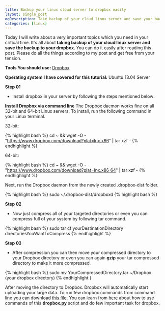 ```yaml
---
title: Backup your linux cloud server to dropbox easily
layout: single_post
ogDescription: Take backup of your cloud linux server and save your backup to dropbox easily by following few simple steps.
categories: [linux]
---
```


Today I will write about a very important topics which you need in your critical time. It's all about **taking backup of your cloud linux server and save the backup to your dropbox**. You can do it easily after reading this post. Please do all the things according to my post and get free from your tension.

**Tools You should use:** [Dropbox](http://www.dropbox.com)

**Operating system I have covered for this tutorial:** Ubuntu 13.04 Server

**Step 01**
- Install dropbox in your server by following the steps mentioned below:

**[Install Dropbox via command line](https://www.dropbox.com/install?os=linux)**
The Dropbox daemon works fine on all 32-bit and 64-bit Linux servers. To install, run the following command in your Linux terminal.

32-bit:

{% highlight bash %}
cd ~ && wget -O - "https://www.dropbox.com/download?plat=lnx.x86" | tar xzf -
{% endhighlight %}

64-bit:

{% highlight bash %}
cd ~ && wget -O - "https://www.dropbox.com/download?plat=lnx.x86_64" | tar xzf -
{% endhighlight %}

Next, run the Dropbox daemon from the newly created .dropbox-dist folder.

{% highlight bash %}
sudo ~/.dropbox-dist/dropboxd
{% highlight bash %}

**Step 02**
- Now just compress all of your targeted directories or even you can compress full of your system by following tar command.

{% highlight bash %}
sudo tar cf yourDestinationDirectory directoriesYouWantToCompress
{% endhighlight %}

**Step 03**
- After compression you can then move your compressed directory to your Dropbox directory or even you can again **gzip** your tar compressed directory to make it more compressed.

{% highlight bash %}
sudo mv YourCompressedDirectory.tar ~/Dropbox (your dropbox directory)
{% endhighlight }

After moving the directory to Dropbox. Dropbox will automatically start uploading your large data. To run few dropbox commands from command line you can download [this file](https://www.dropbox.com/download?dl=packages/dropbox.py). You can learn from [here](http://www.dropboxwiki.com/tips-and-tricks/using-the-official-dropbox-command-line-interface-cli) about how to use commands of this **dropbox.py** script and do few important task for dropbox.
